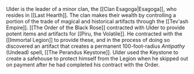 Ulder is the leader of a minor clan, the [[Clan Esagoga|Esagoga]], who resides in [[Last Hearth]]. The clan makes their wealth by controlling a portion of the trade of magical and historical artifacts through the [[Tev'ash Empire]]. [[The Order of the Black Rose]] contracted with Ulder to provide potent items and artifacts for [[Piru, the Volatile]]. He contracted with the [[Immortal Legion]] to provide these, and in the process of doing so discovered an artifact that creates a permanent 100-foot-radius *Antipathy* (Undead) spell, [[The Perandus Keystone]]. 
Ulder used the Keystone to create a safehouse to protect himself from the Legion when he skipped out on payment after he had completed his contract with the Order. 